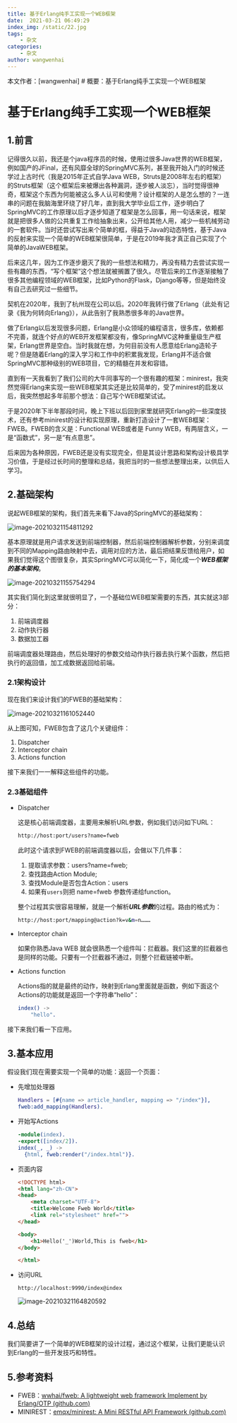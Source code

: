 ```yaml
---
title: 基于Erlang纯手工实现一个WEB框架
date:  2021-03-21 06:49:29
index_img: /static/22.jpg
tags: 
    - 杂文
categories: 
    - 杂文
author: wangwenhai
---
```

本文作者：[wangwenhai] # 概要：基于Erlang纯手工实现一个WEB框架
<!-- more -->


# 基于Erlang纯手工实现一个WEB框架

## 1.前言

记得很久以前，我还是个java程序员的时候，使用过很多Java世界的WEB框架，例如国产的JFinal，还有风靡全球的SpringMVC系列，甚至我开始入门的时候还学过上古时代（我是2015年正式自学Java WEB，Struts是2008年左右的框架）的Struts框架（这个框架后来被爆出各种漏洞，逐步被人淡忘），当时觉得很神奇，框架这个东西为何能被这么多人认可和使用？设计框架的人是怎么想的？一连串的问题在我脑海里环绕了好几年，直到我大学毕业后工作，逐步明白了SpringMVC的工作原理以后才逐步知道了框架是怎么回事，用一句话来说，框架就是把很多人做的公共重复工作给抽象出来，公开给其他人用，减少一些机械劳动的一套软件。当时还尝试写出来个简单的框，得益于Java的动态特性，基于Java的反射来实现一个简单的WEB框架很简单，于是在2019年我才真正自己实现了个简单的JavaWEB框架。

后来这几年，因为工作逐步磨灭了我的一些想法和精力，再没有精力去尝试实现一些有趣的东西，“写个框架”这个想法就被搁置了很久。尽管后来的工作逐渐接触了很多其他编程领域的WEB框架，比如Python的Flask，Django等等，但是始终没有自己去研究过一些细节。

契机在2020年，我到了杭州现在公司以后。2020年我转行做了Erlang（此处有记录《我为何转向Erlang》），从此告别了我熟悉很多年的Java世界。

做了Erlang以后发现很多问题，Erlang是小众领域的编程语言，很多库，依赖都不完善，就连个好点的WEB开发框架都没有，像SpringMVC这种重量级生产框架，Erlang世界是空白。当时我就在想，为何目前没有人愿意给Erlang造轮子呢？但是随着Erlang的深入学习和工作中的积累我发现，Erlang并不适合做SpringMVC那种级别的WEB项目，它的精髓在并发和容错。

直到有一天我看到了我们公司的大牛同事写的一个很有趣的框架：minirest，我突然觉得Erlang来实现一些WEB框架其实还是比较简单的，受了minirest的启发以后，我突然想起多年前那个想法：自己写个WEB框架试试。

于是2020年下半年那段时间，晚上下班以后回到家里就研究Erlang的一些深度技术，还有参考minirest的设计和实现原理，重新打造设计了一套WEB框架：FWEB。FWEB的含义是：Functional WEB或者是 Funny WEB，有两层含义，一是“函数式”，另一是“有点意思”。

后来因为各种原因，FWEB还是没有实现完全，但是其设计思路和架构设计极具学习价值，于是经过长时间的整理和总结，我把当时的一些想法整理出来，以供后人学习。

## 2.基础架构



说起WEB框架的架构，我们首先来看下Java的SpringMVC的基础架构：

![image-20210321154811292](/uploads/Implement-Web-framework-with-erlang/static/image-20210321154811292.png)

基本原理就是用户请求发送到前端控制器，然后前端控制器解析参数，分别来调度到不同的Mapping路由映射中去，调用对应的方法，最后把结果反馈给用户，如果我们觉得这个图很复杂，其实SpringMVC可以简化一下，简化成一个***WEB框架的基本架构***。

![image-20210321155754294](/uploads/Implement-Web-framework-with-erlang/static/image-20210321155754294.png)

其实我们简化到这里就很明显了，一个基础位WEB框架需要的东西，其实就这3部分：

1. 前端调度器
2. 动作执行器
3. 数据加工器

前端调度器处理路由，然后处理好的参数交给动作执行器去执行某个函数，然后把执行的返回值，加工成数据返回给前端。

### 2.1架构设计

现在我们来设计我们的FWEB的基础架构：

![image-20210321161052440](/uploads/Implement-Web-framework-with-erlang/static/image-20210321161052440.png)

从上图可知，FWEB包含了这几个关键组件：

1. Dispatcher
2. Interceptor chain
3. Actions function

接下来我们一一解释这些组件的功能。

### 2.3基础组件

- Dispatcher

  这是核心前端调度器，主要用来解析URL参数，例如我们访问如下URL：

  ```sh
  http://host:port/users?name=fweb
  ```

  此时这个请求到FWEB的前端调度器以后，会做以下几件事：

  1. 提取请求参数：users?name=fweb;
  2. 查找路由Action Module;
  3. 查找Module是否包含Action：users
  4.  如果有`users`则把 name=fweb 参数传递给function。

  整个过程其实很容易理解，就是一个解析***URL参数***的过程。路由的格式为：

  ```sh
  http://host:port/mapping@action?k=v&m=n………
  ```

- Interceptor chain

  如果你熟悉Java WEB 就会很熟悉一个组件叫：拦截器。我们这里的拦截器也是同样的功能。只要有一个拦截器不通过，则整个拦截链被中断。

- Actions function

  Actions指的就是最终的动作，映射到Erlang里面就是函数，例如下面这个Actions的功能就是返回一个字符串“hello”：

  ```erlang
  index() ->
      "hello".
  ```

接下来我们看一下应用。

## 3.基本应用

假设我们现在需要实现一个简单的功能：返回一个页面：

- 先增加处理器

  ```erlang
  Handlers = [#{name => article_handler, mapping => "/index"}],
  fweb:add_mapping(Handlers).
  ```

- 开始写Actions

  ```erlang
  -module(index).
  -export([index/2]).
  index(_, _) ->
    {html, fweb:render("/index.html")}.
  ```

- 页面内容

  ```html
  <!DOCTYPE html>
  <html lang="zh-CN">
  <head>
      <meta charset="UTF-8">
      <title>Welcome Fweb World</title>
      <link rel="stylesheet" href="">
  </head>
  
  <body>
      <h1>Hello('_')World,This is fweb</h1>
  </body>
  
  </html>
  ```

- 访问URL

  ```
  http://localhost:9990/index@index
  ```
  ![image-20210321164820592](/uploads/Implement-Web-framework-with-erlang/static/image-20210321164820592.png)

## 4.总结

我们简要讲了一个简单的WEB框架的设计过程，通过这个框架，让我们更能认识到Erlang的一些开发技巧和特性。

## 5.参考资料

- FWEB：[wwhai/fweb: A lightweight web framework Implement by Erlang/OTP (github.com)](https://github.com/wwhai/fweb)
- MINIREST：[emqx/minirest: A Mini RESTful API Framework (github.com)](https://github.com/emqx/minirest)